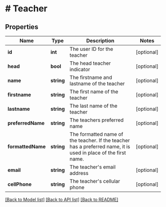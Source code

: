 # # Teacher

## Properties

Name | Type | Description | Notes
------------ | ------------- | ------------- | -------------
**id** | **int** | The user ID for the teacher | [optional]
**head** | **bool** | The head teacher indicator | [optional]
**name** | **string** | The firstname and lastname of the teacher | [optional]
**firstname** | **string** | The first name of the teacher | [optional]
**lastname** | **string** | The last name of the teacher | [optional]
**preferredName** | **string** | The teachers preferred name | [optional]
**formattedName** | **string** | The formatted name of the teacher.  If the teacher has a preferred name, it is used in place of the first name. | [optional]
**email** | **string** | The teacher&#39;s email address | [optional]
**cellPhone** | **string** | The teacher&#39;s cellular phone | [optional]

[[Back to Model list]](../../README.md#models) [[Back to API list]](../../README.md#endpoints) [[Back to README]](../../README.md)
